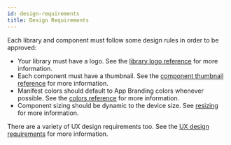 ```yaml
---
id: design-requirements
title: Design Requirements
---
```


Each library and component must follow some design rules in order to be approved:

- Your library must have a logo. See the [library logo reference](/guidelines/design/logo-guidelines) for more information.
- Each component must have a thumbnail. See the [component thumbnail reference](/guidelines/design/thumbnail-guidelines) for more information.
- Manifest colors should default to App Branding colors whenever possible. See the [colors reference](colors-branding) for more information.
- Component sizing should be dynamic to the device size. See [resizing](resizing) for more information.

There are a variety of UX design requirements too. See the [UX design requirements](/guidelines/core-standards/ux-design) for more information.
